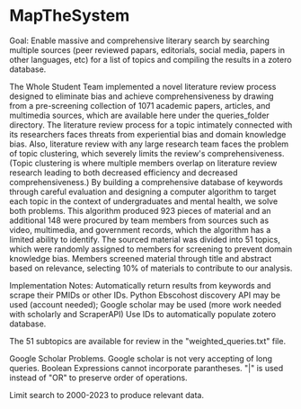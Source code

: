 # MapTheSystem

Goal: Enable massive and comprehensive literary search by searching multiple sources (peer reviewed papars, editorials, social media, papers in other languages, etc) for a list of topics and compiling the results in a zotero database. 

The Whole Student Team implemented a novel literature review process designed to eliminate bias and achieve comprehensiveness by drawing from a pre-screening collection of 1071 academic papers, articles, and multimedia sources, which are available here under the queries_folder directory. The literature review process for a topic intimately connected with its researchers faces threats from experiential bias and domain knowledge bias. Also, literature review with any large research team faces the problem of topic clustering, which severely limits the review's comprehensiveness. (Topic clustering is where multiple members overlap on literature review research leading to both decreased efficiency and decreased comprehensiveness.) By building a comprehensive database of keywords through careful evaluation and designing a computer algorithm to target each topic in the context of undergraduates and mental health, we solve both problems. This algorithm produced 923 pieces of material and an additional 148 were procured by team members from sources such as video, multimedia, and government records, which the algorithm has a limited ability to identify. The sourced material was divided into 51 topics, which were randomly assigned to members for screening to prevent domain knowledge bias. Members screened material through title and abstract based on relevance, selecting 10% of materials to contribute to our analysis.  

Implementation Notes:
Automatically return results from keywords and scrape their PMIDs or other IDs. 
Python Ebscohost discovery API may be used (account needed); Google scholar may be used (more work needed with scholarly and ScraperAPI)
Use IDs to automatically populate zotero database. 

The 51 subtopics are available for review in the "weighted_queries.txt" file.

Google Scholar Problems. Google scholar is not very accepting of long queries. Boolean Expressions cannot incorporate parantheses. "|" is used instead of "OR" to preserve order of operations.

Limit search to 2000-2023 to produce relevant data.